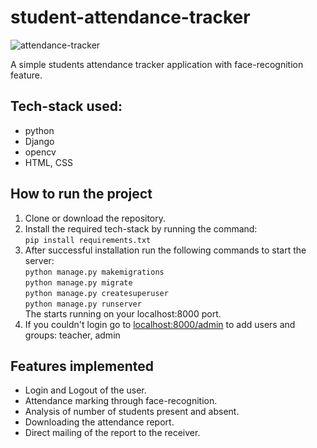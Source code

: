 # student-attendance-tracker
![attendance-tracker](https://img.freepik.com/free-vector/students-employees-adding-events-deadlines-calendar-app-young-people-using-time-organizer-planner-flat-illustration_74855-20735.jpg?t=st=1653810447~exp=1653811047~hmac=a49ac50832a1889f8edee045ecf2a3ed0d04e4b356342cf595db9723431e4ac4&w=740)

A simple students attendance tracker application with face-recognition feature.

## Tech-stack used:
- python
- Django
- opencv
- HTML, CSS

## How to run the project
1. Clone or download the repository.
2. Install the required tech-stack by running the command:\
`pip install requirements.txt`
3. After successful installation run the following commands to start the server:\
`python manage.py makemigrations` \
`python manage.py migrate`\
`python manage.py createsuperuser`\
`python manage.py runserver`\
The starts running on your localhost:8000 port.
4. If you couldn't login go to [localhost:8000/admin](localhost:8000/admin) to add users and groups: teacher, admin

## Features implemented
- Login and Logout of the user.
- Attendance marking through face-recognition.
- Analysis of number of students present and absent.
- Downloading the attendance report.
- Direct mailing of the report to the receiver.

